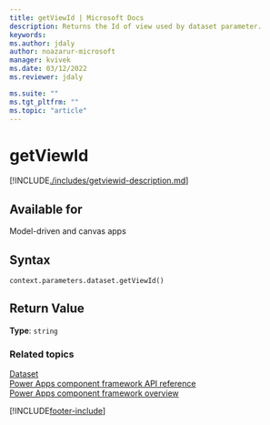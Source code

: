 ```yaml
---
title: getViewId | Microsoft Docs
description: Returns the Id of view used by dataset parameter.
keywords:
ms.author: jdaly
author: noazarur-microsoft
manager: kvivek
ms.date: 03/12/2022
ms.reviewer: jdaly

ms.suite: ""
ms.tgt_pltfrm: ""
ms.topic: "article"
---
```


# getViewId

[!INCLUDE[./includes/getviewid-description.md](./includes/getviewid-description.md)]

## Available for

Model-driven and canvas apps

## Syntax

`context.parameters.dataset.getViewId()`

## Return Value

**Type**: `string`

### Related topics

[Dataset](../dataset.md)<br/>
[Power Apps component framework API reference](../../reference/index.md)<br/>
[Power Apps component framework overview](../../overview.md)

[!INCLUDE[footer-include](../../../../includes/footer-banner.md)]
